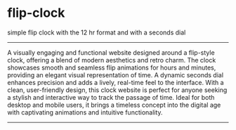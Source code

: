 # flip-clock
 simple flip clock with the 12 hr format and with a seconds dial



----------------------------------------------------------------------------

A visually engaging and functional website designed around a flip-style clock, offering a blend of modern aesthetics and retro charm. The clock showcases smooth and seamless flip animations for hours and minutes, providing an elegant visual representation of time. A dynamic seconds dial enhances precision and adds a lively, real-time feel to the interface. With a clean, user-friendly design, this clock website is perfect for anyone seeking a stylish and interactive way to track the passage of time. Ideal for both desktop and mobile users, it brings a timeless concept into the digital age with captivating animations and intuitive functionality.

-----------------------------------------------------------------------------